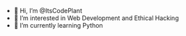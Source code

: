 - 👋 Hi, I’m @ItsCodePlant
- 👀 I’m interested in Web Development and Ethical Hacking
- 🌱 I’m currently learning Python


<!---
ItsCodePlant/ItsCodePlant is a ✨ special ✨ repository because its `README.md` (this file) appears on your GitHub profile.
You can click the Preview link to take a look at your changes.
--->
